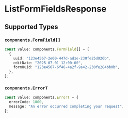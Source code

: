 # ListFormFieldsResponse


## Supported Types

### `components.FormField[]`

```typescript
const value: components.FormField[] = [
  {
    uuid: "123e4567-2e00-447d-ad1e-230fe25d026b",
    editDate: "2025-07-01 12:00:00",
    formUuid: "123e4567-6f46-4a2f-9a42-230fe284bb0b",
  },
];
```

### `components.ErrorT`

```typescript
const value: components.ErrorT = {
  errorCode: 1000,
  message: "An error occurred completing your request",
};
```

